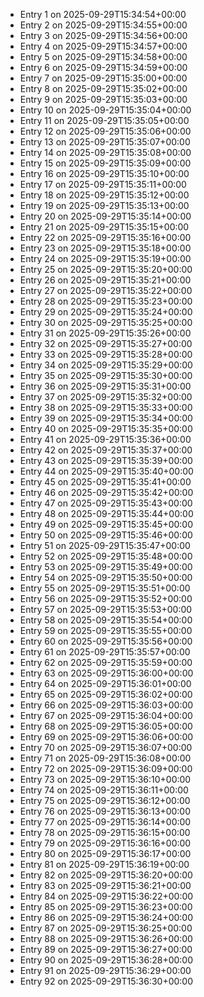 - Entry 1 on 2025-09-29T15:34:54+00:00
- Entry 2 on 2025-09-29T15:34:55+00:00
- Entry 3 on 2025-09-29T15:34:56+00:00
- Entry 4 on 2025-09-29T15:34:57+00:00
- Entry 5 on 2025-09-29T15:34:58+00:00
- Entry 6 on 2025-09-29T15:34:59+00:00
- Entry 7 on 2025-09-29T15:35:00+00:00
- Entry 8 on 2025-09-29T15:35:02+00:00
- Entry 9 on 2025-09-29T15:35:03+00:00
- Entry 10 on 2025-09-29T15:35:04+00:00
- Entry 11 on 2025-09-29T15:35:05+00:00
- Entry 12 on 2025-09-29T15:35:06+00:00
- Entry 13 on 2025-09-29T15:35:07+00:00
- Entry 14 on 2025-09-29T15:35:08+00:00
- Entry 15 on 2025-09-29T15:35:09+00:00
- Entry 16 on 2025-09-29T15:35:10+00:00
- Entry 17 on 2025-09-29T15:35:11+00:00
- Entry 18 on 2025-09-29T15:35:12+00:00
- Entry 19 on 2025-09-29T15:35:13+00:00
- Entry 20 on 2025-09-29T15:35:14+00:00
- Entry 21 on 2025-09-29T15:35:15+00:00
- Entry 22 on 2025-09-29T15:35:16+00:00
- Entry 23 on 2025-09-29T15:35:18+00:00
- Entry 24 on 2025-09-29T15:35:19+00:00
- Entry 25 on 2025-09-29T15:35:20+00:00
- Entry 26 on 2025-09-29T15:35:21+00:00
- Entry 27 on 2025-09-29T15:35:22+00:00
- Entry 28 on 2025-09-29T15:35:23+00:00
- Entry 29 on 2025-09-29T15:35:24+00:00
- Entry 30 on 2025-09-29T15:35:25+00:00
- Entry 31 on 2025-09-29T15:35:26+00:00
- Entry 32 on 2025-09-29T15:35:27+00:00
- Entry 33 on 2025-09-29T15:35:28+00:00
- Entry 34 on 2025-09-29T15:35:29+00:00
- Entry 35 on 2025-09-29T15:35:30+00:00
- Entry 36 on 2025-09-29T15:35:31+00:00
- Entry 37 on 2025-09-29T15:35:32+00:00
- Entry 38 on 2025-09-29T15:35:33+00:00
- Entry 39 on 2025-09-29T15:35:34+00:00
- Entry 40 on 2025-09-29T15:35:35+00:00
- Entry 41 on 2025-09-29T15:35:36+00:00
- Entry 42 on 2025-09-29T15:35:37+00:00
- Entry 43 on 2025-09-29T15:35:39+00:00
- Entry 44 on 2025-09-29T15:35:40+00:00
- Entry 45 on 2025-09-29T15:35:41+00:00
- Entry 46 on 2025-09-29T15:35:42+00:00
- Entry 47 on 2025-09-29T15:35:43+00:00
- Entry 48 on 2025-09-29T15:35:44+00:00
- Entry 49 on 2025-09-29T15:35:45+00:00
- Entry 50 on 2025-09-29T15:35:46+00:00
- Entry 51 on 2025-09-29T15:35:47+00:00
- Entry 52 on 2025-09-29T15:35:48+00:00
- Entry 53 on 2025-09-29T15:35:49+00:00
- Entry 54 on 2025-09-29T15:35:50+00:00
- Entry 55 on 2025-09-29T15:35:51+00:00
- Entry 56 on 2025-09-29T15:35:52+00:00
- Entry 57 on 2025-09-29T15:35:53+00:00
- Entry 58 on 2025-09-29T15:35:54+00:00
- Entry 59 on 2025-09-29T15:35:55+00:00
- Entry 60 on 2025-09-29T15:35:56+00:00
- Entry 61 on 2025-09-29T15:35:57+00:00
- Entry 62 on 2025-09-29T15:35:59+00:00
- Entry 63 on 2025-09-29T15:36:00+00:00
- Entry 64 on 2025-09-29T15:36:01+00:00
- Entry 65 on 2025-09-29T15:36:02+00:00
- Entry 66 on 2025-09-29T15:36:03+00:00
- Entry 67 on 2025-09-29T15:36:04+00:00
- Entry 68 on 2025-09-29T15:36:05+00:00
- Entry 69 on 2025-09-29T15:36:06+00:00
- Entry 70 on 2025-09-29T15:36:07+00:00
- Entry 71 on 2025-09-29T15:36:08+00:00
- Entry 72 on 2025-09-29T15:36:09+00:00
- Entry 73 on 2025-09-29T15:36:10+00:00
- Entry 74 on 2025-09-29T15:36:11+00:00
- Entry 75 on 2025-09-29T15:36:12+00:00
- Entry 76 on 2025-09-29T15:36:13+00:00
- Entry 77 on 2025-09-29T15:36:14+00:00
- Entry 78 on 2025-09-29T15:36:15+00:00
- Entry 79 on 2025-09-29T15:36:16+00:00
- Entry 80 on 2025-09-29T15:36:17+00:00
- Entry 81 on 2025-09-29T15:36:19+00:00
- Entry 82 on 2025-09-29T15:36:20+00:00
- Entry 83 on 2025-09-29T15:36:21+00:00
- Entry 84 on 2025-09-29T15:36:22+00:00
- Entry 85 on 2025-09-29T15:36:23+00:00
- Entry 86 on 2025-09-29T15:36:24+00:00
- Entry 87 on 2025-09-29T15:36:25+00:00
- Entry 88 on 2025-09-29T15:36:26+00:00
- Entry 89 on 2025-09-29T15:36:27+00:00
- Entry 90 on 2025-09-29T15:36:28+00:00
- Entry 91 on 2025-09-29T15:36:29+00:00
- Entry 92 on 2025-09-29T15:36:30+00:00
